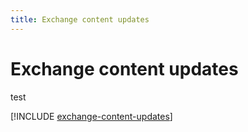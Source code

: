 ```yaml
---
title: Exchange content updates
---
```


# Exchange content updates

test

[!INCLUDE [exchange-content-updates](includes/exchange-content-updates.md)]
